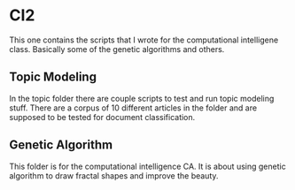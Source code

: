 # CI2
This one contains the scripts that I wrote for the computational intelligene class. Basically some of the genetic algorithms
and others.

## Topic Modeling
In the topic folder there are couple scripts to test and run topic modeling stuff. There are a corpus of 10 different articles in the folder and are supposed to be tested for document classification.

## Genetic Algorithm
This folder is for the computational intelligence CA. It is about using genetic algorithm to draw fractal shapes and improve the beauty.

